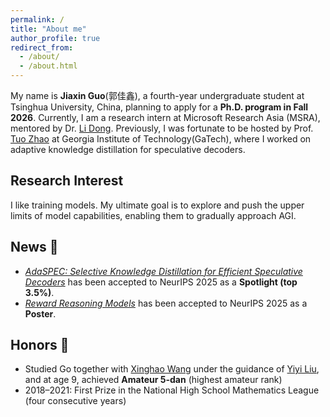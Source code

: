 ```yaml
---
permalink: /
title: "About me"
author_profile: true
redirect_from: 
  - /about/
  - /about.html
---
```


My name is **Jiaxin Guo**(郭佳鑫), a fourth-year undergraduate student at Tsinghua University, China, planning to apply for a **Ph.D. program in Fall 2026**. Currently, I am a research intern at Microsoft Research Asia (MSRA), mentored by Dr. [Li Dong](https://dong.li/). Previously, I was fortunate to be hosted by Prof. [Tuo Zhao](https://www2.isye.gatech.edu/~tzhao80/) at Georgia Institute of Technology(GaTech), where I worked on adaptive knowledge distillation for speculative decoders.  

## Research Interest
I like training models. My ultimate goal is to explore and push the upper limits of model capabilities, enabling them to gradually approach AGI.

## News 🎉

- [*AdaSPEC: Selective Knowledge Distillation for Efficient Speculative Decoders*](https://neurips.cc/virtual/2025/poster/115055) has been accepted to NeurIPS 2025 as a **Spotlight (top 3.5%)**.  
- [*Reward Reasoning Models*](https://neurips.cc/virtual/2025/poster/117713) has been accepted to NeurIPS 2025 as a **Poster**.  

## Honors 🏅

- Studied Go together with [Xinghao Wang](https://en.wikipedia.org/wiki/Wang_Xinghao) under the guidance of [Yiyi Liu](https://baike.baidu.com/item/%E5%88%98%E8%BD%B6%E4%B8%80/1566496), and at age 9, achieved **Amateur 5-dan** (highest amateur rank)  
- 2018–2021: First Prize in the National High School Mathematics League (four consecutive years)  
